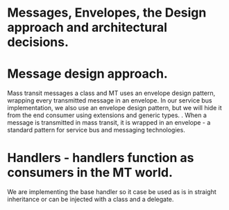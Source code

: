 ﻿# Messages, Envelopes, the Design approach and architectural decisions.

# Message design approach.

Mass transit messages a class and MT uses an envelope design pattern, wrapping every transmitted message in an envelope.
In our service bus implementation, we also use an envelope design pattern, but we will hide it from the end consumer using extensions and generic types.
. When a message is transmitted in mass transit, it is wrapped in an envelope - a standard pattern for service bus and messaging technologies.


# Handlers - handlers function as consumers in the MT world.

We are implementing the base handler so it case be used as is in straight inheritance or can be injected with a class and a delegate.